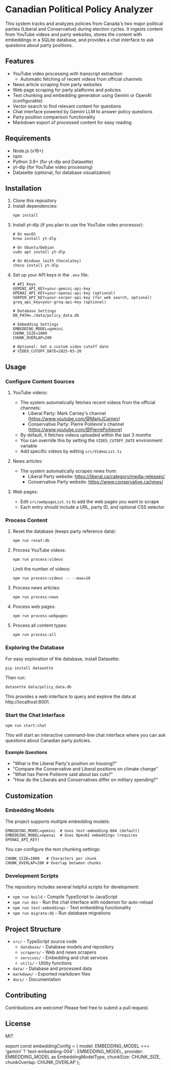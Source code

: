 # Canadian Political Policy Analyzer

This system tracks and analyzes policies from Canada's two major political parties (Liberal and Conservative) during election cycles. It ingests content from YouTube videos and party websites, stores the content with embeddings in a SQLite database, and provides a chat interface to ask questions about party positions.

## Features

- YouTube video processing with transcript extraction
  - Automatic fetching of recent videos from official channels
- News article scraping from party websites
- Web page scraping for party platforms and policies
- Text chunking and embedding generation using Gemini or OpenAI (configurable)
- Vector search to find relevant content for questions
- Chat interface powered by Gemini LLM to answer policy questions
- Party position comparison functionality
- Markdown export of processed content for easy reading

## Requirements

- Node.js (v16+)
- npm
- Python 3.8+ (for yt-dlp and Datasette)
- yt-dlp (for YouTube video processing)
- Datasette (optional, for database visualization)

## Installation

1. Clone this repository
2. Install dependencies:
   ```
   npm install
   ```
3. Install yt-dlp (if you plan to use the YouTube video processor):
   ```
   # On macOS
   brew install yt-dlp
   
   # On Ubuntu/Debian
   sudo apt install yt-dlp
   
   # On Windows (with Chocolatey)
   choco install yt-dlp
   ```
4. Set up your API keys in the `.env` file:
   ```
   # API Keys
   GEMINI_API_KEY=your-gemini-api-key
   OPENAI_API_KEY=your-openai-api-key (optional)
   SERPER_API_KEY=your-serper-api-key (for web search, optional)
   groq_api_key=your-groq-api-key (optional)
   
   # Database Settings
   DB_PATH=./data/policy_data.db
   
   # Embedding Settings
   EMBEDDING_MODEL=gemini
   CHUNK_SIZE=1000
   CHUNK_OVERLAP=200
   
   # Optional: Set a custom video cutoff date
   # VIDEO_CUTOFF_DATE=2025-03-20
   ```

## Usage

### Configure Content Sources

1. YouTube videos:
   - The system automatically fetches recent videos from the official channels:
     - Liberal Party: Mark Carney's channel (https://www.youtube.com/@MarkJCarney)
     - Conservative Party: Pierre Poilievre's channel (https://www.youtube.com/@PierrePoilievre)
   - By default, it fetches videos uploaded within the last 3 months
   - You can override this by setting the `VIDEO_CUTOFF_DATE` environment variable
   - Add specific videos by editing `src/VideoList.ts`

2. News articles:
   - The system automatically scrapes news from:
     - Liberal Party website: https://liberal.ca/category/media-releases/
     - Conservative Party website: https://www.conservative.ca/news/

3. Web pages:
   - Edit `src/webpageList.ts` to add the web pages you want to scrape
   - Each entry should include a URL, party ID, and optional CSS selector

### Process Content

1. Reset the database (keeps party reference data):
   ```
   npm run reset:db
   ```

2. Process YouTube videos:
   ```
   npm run process:videos
   ```
   
   Limit the number of videos:
   ```
   npm run process:videos -- --max=10
   ```

3. Process news articles:
   ```
   npm run process:news
   ```

4. Process web pages:
   ```
   npm run process:webpages
   ```

5. Process all content types:
   ```
   npm run process:all
   ```

### Exploring the Database

For easy exploration of the database, install Datasette:

```
pip install datasette
```

Then run:

```
datasette data/policy_data.db
```

This provides a web interface to query and explore the data at http://localhost:8001.

### Start the Chat Interface

```
npm run start:chat
```

This will start an interactive command-line chat interface where you can ask questions about Canadian party policies.

#### Example Questions

- "What is the Liberal Party's position on housing?"
- "Compare the Conservative and Liberal positions on climate change"
- "What has Pierre Poilievre said about tax cuts?"
- "How do the Liberals and Conservatives differ on military spending?"

## Customization

### Embedding Models

The project supports multiple embedding models:

```
EMBEDDING_MODEL=gemini  # Uses text-embedding-004 (default)
EMBEDDING_MODEL=openai  # Uses OpenAI embeddings (requires OPENAI_API_KEY)
```

You can configure the text chunking settings:

```
CHUNK_SIZE=1000   # Characters per chunk
CHUNK_OVERLAP=200 # Overlap between chunks
```

### Development Scripts

The repository includes several helpful scripts for development:

- `npm run build` - Compile TypeScript to JavaScript
- `npm run dev` - Run the chat interface with nodemon for auto-reload
- `npm run test:embeddings` - Test embedding functionality
- `npm run migrate:db` - Run database migrations

## Project Structure

- `src/` - TypeScript source code
  - `database/` - Database models and repository
  - `scrapers/` - Web and news scrapers
  - `services/` - Embedding and chat services
  - `utils/` - Utility functions
- `data/` - Database and processed data
- `markdown/` - Exported markdown files
- `docs/` - Documentation

## Contributing

Contributions are welcome! Please feel free to submit a pull request.

## License

MIT 

export const embeddingConfig = {
  model: EMBEDDING_MODEL === 'gemini' ? 'text-embedding-004' : EMBEDDING_MODEL,
  provider: EMBEDDING_MODEL as EmbeddingModelType,
  chunkSize: CHUNK_SIZE,
  chunkOverlap: CHUNK_OVERLAP
}; 